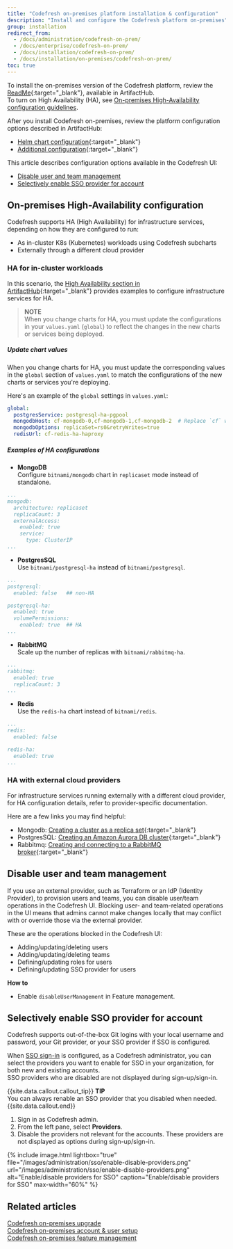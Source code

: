 ```yaml
---
title: "Codefresh on-premises platform installation & configuration"
description: "Install and configure the Codefresh platform on-premises"
group: installation
redirect_from:
  - /docs/administration/codefresh-on-prem/
  - /docs/enterprise/codefresh-on-prem/
  - /docs/installation/codefresh-on-prem/
  - /docs/installation/on-premises/codefresh-on-prem/
toc: true
---
```


To install the on-premises version of the Codefresh platform, review the [ReadMe](https://artifacthub.io/packages/helm/codefresh-onprem/codefresh){:target="\_blank"}, available in ArtifactHub.  
To turn on High Availability (HA), see [On-premises High-Availability configuration guidelines](#on-premises-high-availability-guidelines). 

After you install Codefresh on-premises, review the platform configuration options described in ArtifactHub:
* [Helm chart configuration](https://artifacthub.io/packages/helm/codefresh-onprem/codefresh#helm-chart-configuration){:target="\_blank"}
* [Additional configuration](https://artifacthub.io/packages/helm/codefresh-onprem/codefresh#additional-configuration){:target="\_blank"}

This article describes configuration options available in the Codefresh UI: 
* [Disable user and team management](#disable-user-and-team-management-via-codefresh-ui)
* [Selectively enable SSO provider for account](#selectively-enable-sso-provider-for-account)


## On-premises High-Availability configuration 

Codefresh supports HA (High Availability) for infrastructure services, depending on how they are configured to run:
* As in-cluster K8s (Kubernetes) workloads using Codefresh subcharts
* Externally through a different cloud provider

### HA for in-cluster workloads
In this scenario, the [High Availability section in ArtifactHub](https://artifacthub.io/packages/helm/codefresh-onprem/codefresh#high-availability){:target="\_blank"} provides examples to configure infrastructure services for HA.

>**NOTE**  
When you change charts for HA, you must update the configurations in your `values.yaml` (`global`) to reflect the changes in the new charts or services being deployed. 

##### Update chart values
When you change charts for HA, you must update the corresponding values in the `global` section of `values.yaml` to match the configurations of the new charts or services you're deploying. 

Here's an example of the `global` settings in `values.yaml`:

```yaml
global:
  postgresService: postgresql-ha-pgpool
  mongodbHost: cf-mongodb-0,cf-mongodb-1,cf-mongodb-2  # Replace `cf` with your Helm Release name
  mongodbOptions: replicaSet=rs0&retryWrites=true
  redisUrl: cf-redis-ha-haproxy
```


##### Examples of HA configurations
* **MongoDB**  
  Configure `bitnami/mongodb` chart in `replicaset` mode instead of standalone.

```yaml
...
mongodb:
  architecture: replicaset
  replicaCount: 3
  externalAccess:
    enabled: true
    service:
      type: ClusterIP
...
```

* **PostgresSQL**  
  Use `bitnami/postgresql-ha` instead of `bitnami/postgresql`.

```yaml
...
postgresql:  
  enabled: false   ## non-HA 

postgresql-ha:
  enabled: true
  volumePermissions:  
    enabled: true  ## HA
...
```

* **RabbitMQ**  
  Scale up the number of replicas  with `bitnami/rabbitmq-ha`.

```yaml
...
rabbitmq:
  enabled: true
  replicaCount: 3
...
```

* **Redis**  
  Use the `redis-ha` chart instead of `bitnami/redis`.

```yaml
...
redis:
  enabled: false

redis-ha:
  enabled: true
...
```



### HA with external cloud providers

For infrastructure services running externally with a different cloud provider, for HA configuration details, refer to provider-specific documentation.

Here are a few links you may find helpful:
* Mongodb: [Creating a cluster as a replica set](https://www.mongodb.com/docs/atlas/tutorial/create-new-cluster/){:target="\_blank"}
* PostgresSQL: [Creating an Amazon Aurora DB cluster](https://docs.aws.amazon.com/AmazonRDS/latest/AuroraUserGuide/Aurora.CreateInstance.html){:target="\_blank"}
* Rabbitmq: [Creating and connecting to a RabbitMQ broker](https://docs.aws.amazon.com/amazon-mq/latest/developer-guide/getting-started-rabbitmq.html){:target="\_blank"}

## Disable user and team management

If you use an external provider, such as Terraform or an IdP (Identity Provider), to provision users and teams, you can disable user/team operations in the Codefresh UI. Blocking user- and team-related operations in the UI means that admins cannot make changes locally that may conflict with or override those via the external provider.

These are the operations blocked in the Codefresh UI:
* Adding/updating/deleting users
* Adding/updating/deleting teams
* Defining/updating roles for users
* Defining/updating SSO provider for users  

**How to**  
* Enable `disableUserManagement` in Feature management.

## Selectively enable SSO provider for account
Codefresh supports out-of-the-box Git logins with your local username and password, your Git provider, or your SSO provider if SSO is configured.

When [SSO sign-in]({{site.baseurl}}/docs/administration/single-sign-on/) is configured, as a Codefresh administrator, you can select the providers you want to enable for SSO in your organization, for both new and existing accounts.  
SSO providers who are disabled are not displayed during sign-up/sign-in.

{{site.data.callout.callout_tip}}
**TIP**  
You can always renable an SSO provider that you disabled when needed.
{{site.data.callout.end}}

1. Sign in as Codefresh admin.
1. From the left pane, select **Providers**.
1. Disable the providers not relevant for the accounts.
These providers are not displayed as options during sign-up/sign-in.
<!--- change screenshot  -->
{% include image.html
  lightbox="true"
  file="/images/administration/sso/enable-disable-providers.png"
  url="/images/administration/sso/enable-disable-providers.png"
  alt="Enable/disable providers for SSO"
  caption="Enable/disable providers for SSO"
  max-width="60%"
%}


## Related articles
[Codefresh on-premises upgrade]({{site.baseurl}}/docs/installation/on-premises/codefresh-on-prem-upgrade/)   
[Codefresh on-premises account & user setup]({{site.baseurl}}/docs/installation/on-premises/on-prem-configuration/)  
[Codefresh on-premises feature management]({{site.baseurl}}/docs/installation/on-premises/on-prem-feature-management/)  



